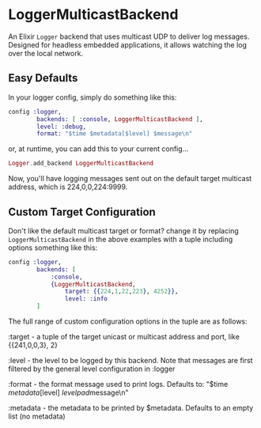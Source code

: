 LoggerMulticastBackend
======================

An Elixir `Logger` backend that uses multicast UDP to deliver log messages.
Designed for headless embedded applications, it allows watching the
log over the local network.

## Easy Defaults

In your logger config, simply do something like this:

```elixir
config :logger,
        backends: [ :console, LoggerMulticastBackend ],
        level: :debug,
        format: "$time $metadata[$level] $message\n"
```
  
or, at runtime, you can add this to your current config...

```elixir
Logger.add_backend LoggerMulticastBackend
```  

Now, you'll have logging messages sent out on the default target multicast
address, which is 224,0,0,224:9999.   

## Custom Target Configuration

Don't like the default multicast target or format? change it by replacing
`LoggerMulticastBackend` in the above examples with a tuple including options something like this:

```elixir
config :logger,
        backends: [ 
            :console, 
            {LoggerMulticastBackend, 
                target: {{224,1,22,223}, 4252}},
                level: :info
        ]
```

The full range of custom configuration options in the tuple are as follows:

:target - a tuple of the target unicast or multicast address and port, like {{241,0,0,3}, 2}

:level - the level to be logged by this backend. Note that messages are first filtered by the general level configuration in :logger

:format - the format message used to print logs. Defaults to: "$time $metadata[$level] $levelpad$message\n"

:metadata - the metadata to be printed by $metadata. Defaults to an empty list (no metadata)
